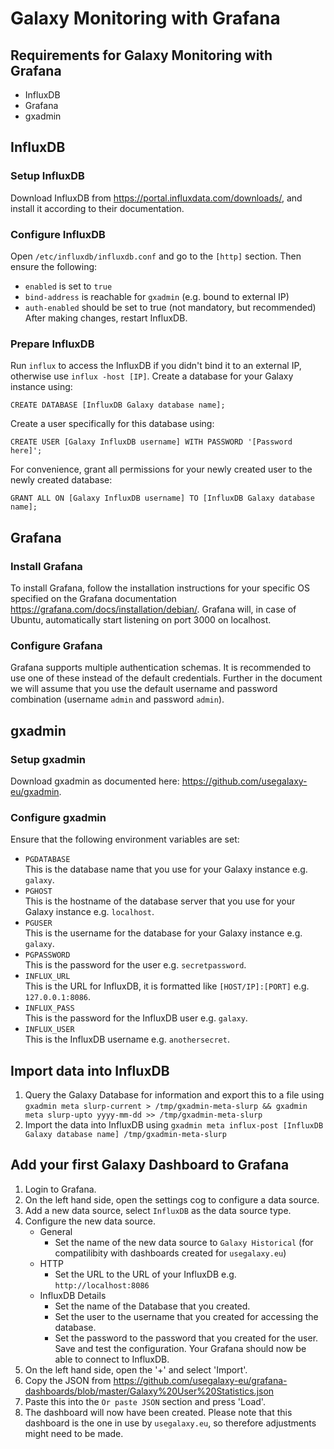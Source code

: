 # Galaxy Monitoring with Grafana

## Requirements for Galaxy Monitoring with Grafana
*  InfluxDB
*  Grafana 
*  gxadmin 

## InfluxDB

### Setup InfluxDB
Download InfluxDB from https://portal.influxdata.com/downloads/, and install it according to their documentation.

### Configure InfluxDB

Open `/etc/influxdb/influxdb.conf` and go to the `[http]` section.
Then ensure the following:
*  `enabled` is set to `true`
*  `bind-address` is reachable for `gxadmin` (e.g. bound to external IP)
*  `auth-enabled` should be set to true (not mandatory, but recommended)
After making changes, restart InfluxDB.

### Prepare InfluxDB 
Run `influx` to access the InfluxDB if you didn't bind it to an external IP, otherwise use `influx -host [IP]`.
Create a database for your Galaxy instance using:
```
CREATE DATABASE [InfluxDB Galaxy database name];
```


Create a user specifically for this database using:
```
CREATE USER [Galaxy InfluxDB username] WITH PASSWORD '[Password here]';
```


For convenience, grant all permissions for your newly created user to the newly created database:
```
GRANT ALL ON [Galaxy InfluxDB username] TO [InfluxDB Galaxy database name];
```

## Grafana 

### Install Grafana
To install Grafana, follow the installation instructions for your specific OS specified on the Grafana documentation https://grafana.com/docs/installation/debian/.
Grafana will, in case of Ubuntu, automatically start listening on port 3000 on localhost.

### Configure Grafana
Grafana supports multiple authentication schemas. It is recommended to use one of these instead of the default credentials.
Further in the document we will assume that you use the default username and password combination (username `admin` and password `admin`).

## gxadmin

### Setup gxadmin

Download gxadmin as documented here: https://github.com/usegalaxy-eu/gxadmin. 

### Configure gxadmin
Ensure that the following environment variables are set:
*  `PGDATABASE`   
   This is the database name that you use for your Galaxy instance e.g. `galaxy`.
*  `PGHOST`   
   This is the hostname of the database server that you use for your Galaxy instance e.g. `localhost`.
*  `PGUSER`   
   This is the username for the database for your Galaxy instance e.g. `galaxy`.
*  `PGPASSWORD`   
   This is the password for the user e.g. `secretpassword`.
*  `INFLUX_URL`   
   This is the URL for InfluxDB, it is formatted like `[HOST/IP]:[PORT]` e.g. `127.0.0.1:8086`.
*  `INFLUX_PASS`   
   This is the password for the InfluxDB user e.g. `galaxy`.
*  `INFLUX_USER`   
   This is the InfluxDB username e.g. `anothersecret`.

## Import data into InfluxDB

1.  Query the Galaxy Database for information and export this to a file using `gxadmin meta slurp-current > /tmp/gxadmin-meta-slurp && gxadmin meta slurp-upto yyyy-mm-dd >> /tmp/gxadmin-meta-slurp`
2.  Import the data into InfluxDB using `gxadmin meta influx-post [InfluxDB Galaxy database name] /tmp/gxadmin-meta-slurp`

## Add your first Galaxy Dashboard to Grafana

1.  Login to Grafana.
2.  On the left hand side, open the settings cog to configure a data source.
3.  Add a new data source, select `InfluxDB` as the data source type.
4.  Configure the new data source.
    *  General
        *  Set the name of the new data source to `Galaxy Historical` (for compatilibity with dashboards created for `usegalaxy.eu`)
	*  HTTP
	   *  Set the URL to the URL of your InfluxDB e.g. `http://localhost:8086`
	*  InfluxDB Details
	   *  Set the name of the Database that you created.
	   *  Set the user to the username that you created for accessing the database.
	   *  Set the password to the password that you created for the user.
	Save and test the configuration. Your Grafana should now be able to connect to InfluxDB.
5.  On the left hand side, open the '+' and select 'Import'.
6.  Copy the JSON from https://github.com/usegalaxy-eu/grafana-dashboards/blob/master/Galaxy%20User%20Statistics.json
7.  Paste this into the `Or paste JSON` section and press 'Load'.
8.  The dashboard will now have been created. Please note that this dashboard is the one in use by `usegalaxy.eu`, so therefore adjustments might need to be made.
